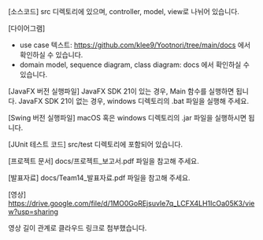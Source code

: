 [소스코드]
src 디렉토리에 있으며, controller, model, view로 나뉘어 있습니다. 


[다이어그램]
- use case 텍스트: https://github.com/klee9/Yootnori/tree/main/docs 에서 확인하실 수 있습니다.
- domain model, sequence diagram, class diagram: docs 에서 확인하실 수 있습니다.


[JavaFX 버전 실행파일]
JavaFX SDK 21이 있는 경우, Main 함수를 실행하면 됩니다.
JavaFX SDK 21이 없는 경우, windows 디렉토리의 .bat 파일을 실행해 주세요.


[Swing 버전 실행파일]
macOS 혹은 windows 디렉토리의 .jar 파일을 실행하시면 됩니다.


[JUnit 테스트 코드]
src/test 디렉토리에 포함되어 있습니다.


[프로젝트 문서]
docs/프로젝트_보고서.pdf 파일을 참고해 주세요.


[발표자료]
docs/Team14_발표자료.pdf 파일을 참고해 주세요.


[영상]
https://drive.google.com/file/d/1MO0GoREjsuvIe7q_LCFX4LH1IcOa05K3/view?usp=sharing 

영상 길이 관계로 클라우드 링크로 첨부했습니다.
